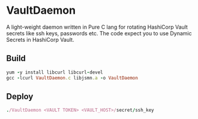 # VaultDaemon
A light-weight daemon written in Pure C lang for rotating HashiCorp Vault secrets like ssh keys, passwords etc. The code expect you to use Dynamic Secrets in HashiCorp Vault.

## Build
```ruby
yum -y install libcurl libcurl-devel
gcc -lcurl VaultDaemon.c libjsmn.a -o VaultDaemon
```

## Deploy
```ruby
./VaultDaemon <VAULT TOKEN> <VAULT_HOST>/secret/ssh_key
```
